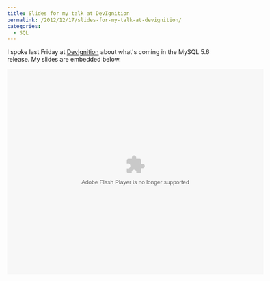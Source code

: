 ```yaml
---
title: Slides for my talk at DevIgnition
permalink: /2012/12/17/slides-for-my-talk-at-devignition/
categories:
  - SQL
---
```

I spoke last Friday at [DevIgnition][1] about what's coming in the MySQL 5.6 release. My slides are embedded below.

<embed src="https://www.box.com/embed/lqt0dw7mpl4uz5c.swf" width="600" height="480" wmode="opaque" type="application/x-shockwave-flash" allowFullScreen="true" allowScriptAccess="always">
  </p>

 [1]: http://www.devignition.com/
